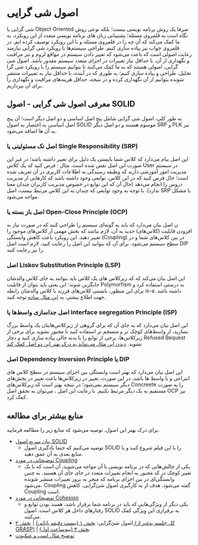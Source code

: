 # اصول شی گرایی
شی گرایی یا 
Object Oriented
 صرفا یک روش برنامه نویسی نیست؛ بلکه نوعی روش نگاه است به قلمروی مسئله؛ پشتیبانی زبان های برنامه نویسی متعدد از این رویکرد، به ما کمک می‌کند که آن چه را در قلمروی مسئله و با این رویکرد توصیف کرده ایم، در قلمروی جواب نیز پیاده سازی کنیم.
طراحی سیستم‌ها با رویکرد شی گرایی نیازمند رعایت اصولی است که باعث می‌شود که تغییر دادن سیستم در مواقع لزوم و نیز مراقبت و نگهداری از آن، با حداقل نیاز تغییرات در اجزای متعدد سیستم مقدور باشد.
اصول شی گرایی، اصولی هستند که به ما کمک می‌کنند تا بتوانیم سیستم را با رویکرد شی گرا تحلیل، طراحی و پیاده سازی کنیم؛ به طوری که در آینده، با حداقل نیاز به تغییرات منتشر شونده بتوانیم از آن نگهداری کرده و در نتیجه، حداقل هزینه‌های مراقبت و نگهداری را برای آن بپردازیم.
## معرفی اصول شی گرایی - اصول SOLID
به طور کلی، اصول شی گرایی شامل پنج اصل اساسی و دو اصل دیگر است؛ آن پنج اصل اساسی به اختصار به اصول 
SOLID
موسوم هستند و دو اصل دیگر 
SRP
و
PLK
نیز به آن ها اضافه می‌شود.
### اصل تک مسئولیتی یا Single Responsibility (SRP)
این اصل بیام می‌دارد که کلاس شما بایستی یک دلیل برای تغییر داشته باشد؛ در غیر این صورت این اصل نقض شده است.
مثال : فرض کنید که یک کلاس User در سیستم مدیریت امور آموزشی دارید که وظیفه رسیدگی به اطلاعات کاربری در آن تعریف شده است؛ حال فرض کنید که در این کلاس، توابعی وجود داشته باشد که کارهایی از مدیریت دروس را انجام می‌دهد (حال آن که این توابع در خصوص مدیریت کاربران چندان معنا ندارد). با توجه به وجود توابعی که چندان به این کلاس مرتبط نیست، اصل SRP با مشکل مواجه می‌شود.
### اصل باز بسته یا Open-Close Principle (OCP)
ن اصل بیان می‌دارد که باید به گونه‌ای سیستم را طراحی کنید که در صورت نیاز به افزودن قابلیت (کلاس‌های) جدید به آن، لازم نباشد که بخش مهمی از کلاس‌های موجود را تغییر دهید. این رویکرد باعث کاهش وابستگی (Coupling)
در بین کلاس‌های شما و در سطح سیستم می‌شود. برای آن که بتوانید این اصل را رعایت کنید، لازم است اصل DIP را نیز رعایت کنید.
### اصل Liskov Substitution Principle (LSP)
این اصل بیان می‌کند که که زیرکلاس های یک کلاس باید بتوانند به جای کلاس والدشان جایگزین شوند؛ این یعنی باید بتوان از قابلیت Polymorfism به درستی استفاده کرد و برای این منظور، بایستی کلاس‌های فرزند با کلاس والدشان رابطه is-a داشته باشد. جهت اطلاع بیشتر، به 
[این مثال ساده](https://github.com/ssc-public/Software-Engineering-Lab/blob/main/resources/SOLID/%D8%B9%D9%86%DA%A9%D8%A8%D9%88%D8%AA%20%D9%8A%DA%A9%20%D8%A7%D8%B3%D8%A8%20%D9%86%D9%8A%D8%B3%D8%AA.pdf)
توجه کنید.
### اصل جداسازی واسط‌ها یا Interface segregation Principle (ISP)
این اصل بیان می‌دارد که به جای آن که برای گروهی از زیرکلاس‌هایتان یک واسط بزرگ بسازید، از واسط‌های کوچک تر و منسجم تر استفاده کنید تا مجبور نشوید برای برخی از زیرکلاس‌ها، برخی از توابع را با بدنه خالی پیاده سازی کنید و دچار Refused Bequest نشوید. 
[دیدن این مثال می‌تواند به درک بهتر این دو اصل کمک کند](https://github.com/ssc-public/Software-Engineering-Lab/blob/main/resources/SOLID/%D8%B9%D9%86%DA%A9%D8%A8%D9%88%D8%AA%20%D9%8A%DA%A9%20%D8%A7%D8%B3%D8%A8%20%D9%86%D9%8A%D8%B3%D8%AA.pdf)

### اصل Dependency Inversion Principle یا DIP
این اصل بیان می‌دارد که بهتر است وابستگی بین اجزای سیستم در سطح کلاس های انتزاعی و یا واسط ها باشد. در این صورت، تغییر در زیرکلاس‌ها باعث تغییر در بخش‌های دیگر سیستم نمی‌شود؛ در نتیجه بهتر است که زیرکلاس‌های Concreete را به صورت مستقیم به یک دیگر مرتبط نکنیم. با رعایت این اصل ، می‌توان به تحقق اصل OCP نیز کمک کرد.

## منابع بیشتر برای مطالعه
برای درک بهتر این اصول، توصیه می‌شود که منابع زیر را مطالعه فرمایید.

- [بیان سریع اصول SOLID](https://aparat.com/v/NUPoJ)
  - توصیه می‌کنیم که حتما یادگیری اصول SOLID را با این فیلم شروع کنید و با منابع بعدی به آن عمق دهید.
- [توضیحاتی در مورد Coupling](https://pages.cpsc.ucalgary.ca/~eberly/Courses/CPSC333/Lectures/Design/cohesion.html)
  - یکی از چالش‌هایی که در برنامه نویسی با آن مواجه می‌شوید، آن است که با یک تغییر کوچک در کد مجبور به انجام تغییرات متعدد در جای جای آن هستید. به چنین وابستگی‌ای در بین اجزای برنامه که منجر به بروز تغییرات منتشر شونده می‌شود، Coupling گفته می‌شود. هدف از به کارگیری اصول شئ‌گرایی، کاهش Coupling است.
- [توضیحاتی در مورد Cohesion](https://pages.cpsc.ucalgary.ca/~eberly/Courses/CPSC333/Lectures/Design/cohesion.html)
  - یکی دیگر از ویژگی‌هایی که باید در برنامه شما برقرار باشد، همبند بودن توابع و رفتارهای داخل هر کلاس است. اصول SOLID به برقراری این وِیژگی کمک می‌کنند.
- اصول شئ‌گرایی: [بخش ۱ (بیست دقیقه پایانی)](https://ocw.sharif.edu/course/385/session/id/8776) | [بخش ۲ (کل جلسه به‌غیر از GRASP)](https://ocw.sharif.edu/course/385/session/id/8777) | [بخش ۳ (نیم‌ساعت اول)](https://ocw.sharif.edu/course/385/session/id/8778)
- [توضیح مثال اسب و عنکبوت](https://github.com/ssc-public/Software-Engineering-Lab/blob/main/resources/SOLID/%D8%B9%D9%86%DA%A9%D8%A8%D9%88%D8%AA%20%D9%8A%DA%A9%20%D8%A7%D8%B3%D8%A8%20%D9%86%D9%8A%D8%B3%D8%AA.pdf)


